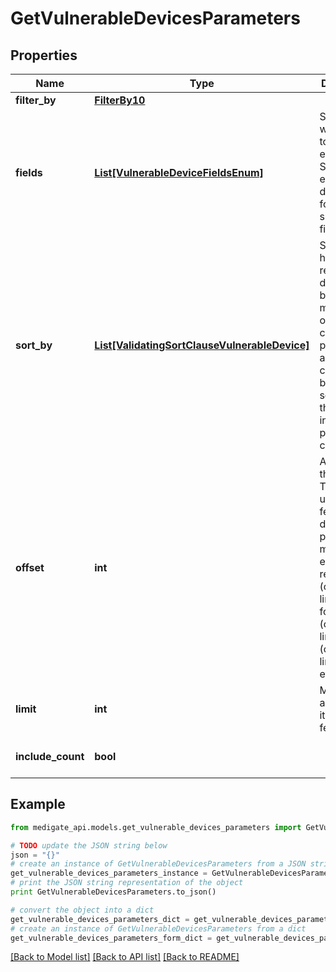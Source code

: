 # GetVulnerableDevicesParameters


## Properties
Name | Type | Description | Notes
------------ | ------------- | ------------- | -------------
**filter_by** | [**FilterBy10**](FilterBy10.md) |  | [optional] 
**fields** | [**List[VulnerableDeviceFieldsEnum]**](VulnerableDeviceFieldsEnum.md) | Specify which fields to return for each item. See the endpoint description for details of supported fields. | 
**sort_by** | [**List[ValidatingSortClauseVulnerableDevice]**](ValidatingSortClauseVulnerableDevice.md) | Specifies how the returned data should be sorted. If more than one sort clause is passed, additional clauses will be used to sort data that is equal in all previous clauses. | [optional] [default to [{field=uid, order=asc}]]
**offset** | **int** | An offset in the data. This can be used to fetch all data in a paginated manner, by e.g requesting (offset&#x3D;0, limit&#x3D;100) followed by (offset&#x3D;100, limit&#x3D;100), (offset&#x3D;200, limit&#x3D;100), etc. | [optional] [default to 0]
**limit** | **int** | Maximum amount of items to fetch | [optional] [default to 100]
**include_count** | **bool** |  | [optional] [default to False]

## Example

```python
from medigate_api.models.get_vulnerable_devices_parameters import GetVulnerableDevicesParameters

# TODO update the JSON string below
json = "{}"
# create an instance of GetVulnerableDevicesParameters from a JSON string
get_vulnerable_devices_parameters_instance = GetVulnerableDevicesParameters.from_json(json)
# print the JSON string representation of the object
print GetVulnerableDevicesParameters.to_json()

# convert the object into a dict
get_vulnerable_devices_parameters_dict = get_vulnerable_devices_parameters_instance.to_dict()
# create an instance of GetVulnerableDevicesParameters from a dict
get_vulnerable_devices_parameters_form_dict = get_vulnerable_devices_parameters.from_dict(get_vulnerable_devices_parameters_dict)
```
[[Back to Model list]](../README.md#documentation-for-models) [[Back to API list]](../README.md#documentation-for-api-endpoints) [[Back to README]](../README.md)



